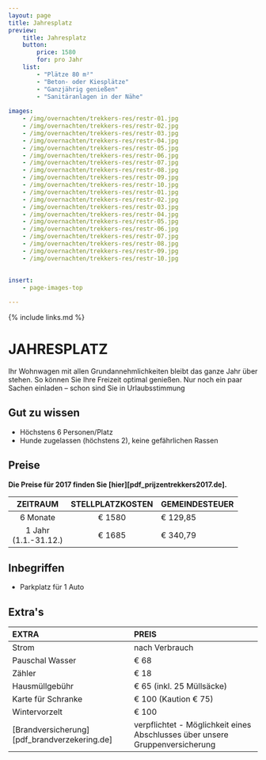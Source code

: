 ```yaml
---
layout: page
title: Jahresplatz
preview: 
    title: Jahresplatz
    button:
        price: 1580
        for: pro Jahr
    list:
        - "Plätze 80 m²"
        - "Beton- oder Kiesplätze"
        - "Ganzjährig genießen"
        - "Sanitäranlagen in der Nähe"
        
images:
    - /img/overnachten/trekkers-res/restr-01.jpg
    - /img/overnachten/trekkers-res/restr-02.jpg
    - /img/overnachten/trekkers-res/restr-03.jpg
    - /img/overnachten/trekkers-res/restr-04.jpg
    - /img/overnachten/trekkers-res/restr-05.jpg
    - /img/overnachten/trekkers-res/restr-06.jpg
    - /img/overnachten/trekkers-res/restr-07.jpg
    - /img/overnachten/trekkers-res/restr-08.jpg
    - /img/overnachten/trekkers-res/restr-09.jpg
    - /img/overnachten/trekkers-res/restr-10.jpg
    - /img/overnachten/trekkers-res/restr-01.jpg
    - /img/overnachten/trekkers-res/restr-02.jpg
    - /img/overnachten/trekkers-res/restr-03.jpg
    - /img/overnachten/trekkers-res/restr-04.jpg
    - /img/overnachten/trekkers-res/restr-05.jpg
    - /img/overnachten/trekkers-res/restr-06.jpg
    - /img/overnachten/trekkers-res/restr-07.jpg
    - /img/overnachten/trekkers-res/restr-08.jpg
    - /img/overnachten/trekkers-res/restr-09.jpg
    - /img/overnachten/trekkers-res/restr-10.jpg
    
    
insert:
    - page-images-top

---
```


{% include links.md %}

# JAHRESPLATZ

Ihr Wohnwagen mit allen Grundannehmlichkeiten bleibt das ganze Jahr über stehen. So können Sie Ihre Freizeit optimal genießen. Nur noch ein paar Sachen einladen – schon sind Sie in Urlaubsstimmung 

## Gut zu wissen

- Höchstens 6 Personen/Platz
- Hunde zugelassen (höchstens 2), keine gefährlichen Rassen

## Preise

**Die Preise für 2017 finden Sie [hier][pdf_prijzentrekkers2017.de].**

ZEITRAUM              | STELLPLATZKOSTEN       | GEMEINDESTEUER      
:--------------------:|:----------------------:|--------------|
6 Monate              |€ 1580                  |€ 129,85            
1 Jahr<br>(1.1.-31.12.) |€ 1685                  |€ 340,79                 
 
## Inbegriffen

- Parkplatz für 1 Auto

## Extra's

EXTRA             | PREIS 
:------------------|:-----------|
Strom              |nach Verbrauch
Pauschal Wasser    |€ 68
Zähler             |€ 18
Hausmüllgebühr     |€ 65 (inkl. 25 Müllsäcke)
Karte für Schranke |€ 100 (Kaution € 75)
Wintervorzelt      |€ 100
[Brandversicherung][pdf_brandverzekering.de]|verpflichtet - Möglichkeit eines Abschlusses über unsere Gruppenversicherung

